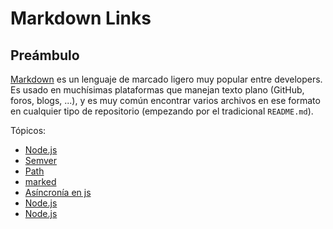 # Markdown Links

## Preámbulo

[Markdown](https://es.wikipedia.org/wiki/Markdown) es un lenguaje de marcado
ligero muy popular entre developers. Es usado en muchísimas plataformas que
manejan texto plano (GitHub, foros, blogs, ...), y es muy común
encontrar varios archivos en ese formato en cualquier tipo de repositorio
(empezando por el tradicional `README.md`).

Tópicos:

- [Node.js](https://nodejs.org/en/)
- [Semver](https://semver.org/)
- [Path](https://nodejs.org/api/path.html)
- [marked](https://github.com/markedjs/marked)
- [Asíncronía en js](https://carlosazaustre.com/manejando-la-asincronia-en-javascript/)
- [Node.js](https://nodejs.org/en/)
- [Node.js](https://nodejs.org/en/)